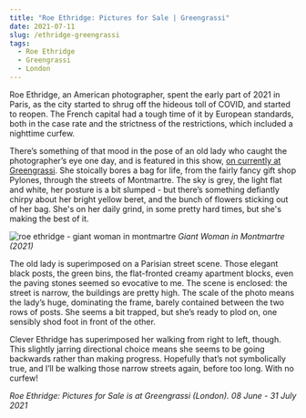 ```yaml
---
title: "Roe Ethridge: Pictures for Sale | Greengrassi"
date: 2021-07-11
slug: /ethridge-greengrassi
tags:
  - Roe Ethridge
  - Greengrassi
  - London
---
```


Roe Ethridge, an American photographer, spent the early part of 2021 in Paris, as the city started to shrug off the hideous toll of COVID, and started to reopen. The French capital had a tough time of it by European standards, both in the case rate and the strictness of the restrictions, which included a nighttime curfew.

There’s something of that mood in the pose of an old lady who caught the photographer’s eye one day, and is featured in this show, [on currently at Greengrassi](https://www.greengrassi.com/shows/roe-ethridge-pictures-for-sale-2021/). She stoically bores a bag for life, from the fairly fancy gift shop Pylones, through the streets of Montmartre. The sky is grey, the light flat and white, her posture is a bit slumped - but there’s something defiantly chirpy about her bright yellow beret, and the bunch of flowers sticking out of her bag. She's on her daily grind, in some pretty hard times, but she's making the best of it.

![roe ethridge - giant woman in montmartre](/ethridge-greengrassi-1.jpg)
*Giant Woman in Montmartre (2021)*

The old lady is superimposed on a Parisian street scene. Those elegant black posts, the green bins, the flat-fronted creamy apartment blocks, even the paving stones seemed so evocative to me. The scene is enclosed: the street is narrow, the buildings are pretty high. The scale of the photo means the lady’s huge, dominating the frame, barely contained between the two rows of posts. She seems a bit trapped, but she’s ready to plod on, one sensibly shod foot in front of the other.

Clever Ethridge has superimposed her walking from right to left, though. This slightly jarring directional choice means she seems to be going backwards rather than making progress. Hopefully that’s not symbolically true, and I’ll be walking those narrow streets again, before too long. With no curfew!

*Roe Ethridge: Pictures for Sale is at Greengrassi (London). 08 June - 31 July 2021*
